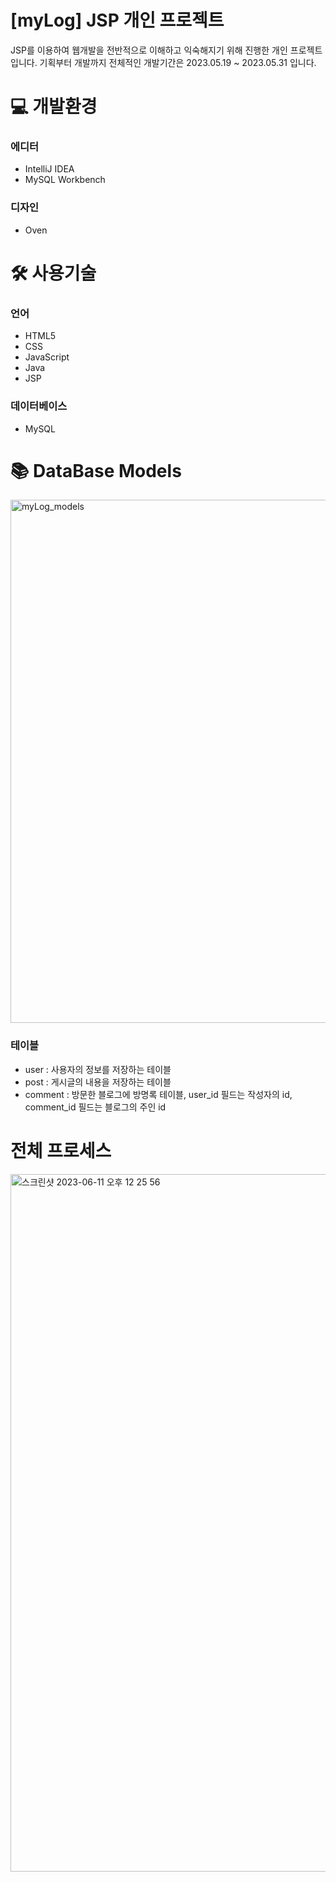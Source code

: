 # [myLog] JSP 개인 프로젝트

JSP를 이용하여 웹개발을 전반적으로 이해하고 익숙해지기 위해 진행한 개인 프로젝트 입니다.
기획부터 개발까지 전체적인 개발기간은 2023.05.19 ~ 2023.05.31 입니다.

# 💻 개발환경

### 에디터
- IntelliJ IDEA
- MySQL Workbench

### 디자인
- Oven

# 🛠️ 사용기술

### 언어
- HTML5
- CSS
- JavaScript
- Java
- JSP

### 데이터베이스
- MySQL

# 📚 DataBase Models
<img width="837" alt="myLog_models" src="https://github.com/joontae-dev/myLog/assets/114675490/f46841df-2435-4253-89a2-cd76904bccb7">


### 테이블
- user : 사용자의 정보를 저장하는 테이블
- post : 게시글의 내용을 저장하는 테이블
- comment : 방문한 블로그에 방명록 테이블, user_id 필드는 작성자의 id, comment_id 필드는 블로그의 주인 id

# 전체 프로세스
<img width="1116" alt="스크린샷 2023-06-11 오후 12 25 56" src="https://github.com/joontae-dev/myLog/assets/114675490/63aa5b45-d38f-48d9-be3f-ca06a3b583e2">




